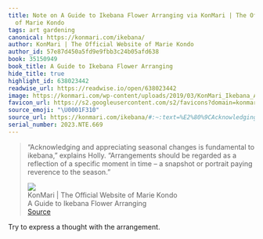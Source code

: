 ```yaml
---
title: Note on A Guide to Ikebana Flower Arranging via KonMari | The Official Website
  of Marie Kondo
tags: art gardening
canonical: https://konmari.com/ikebana/
author: KonMari | The Official Website of Marie Kondo
author_id: 57e87d450a5fd9e9fbb3c24b05afd638
book: 35150949
book_title: A Guide to Ikebana Flower Arranging
hide_title: true
highlight_id: 638023442
readwise_url: https://readwise.io/open/638023442
image: https://konmari.com/wp-content/uploads/2019/03/KonMari_Ikebana_Arrangement_Landscape-1200x800.jpg
favicon_url: https://s2.googleusercontent.com/s2/favicons?domain=konmari.com
source_emoji: "\U0001F310"
source_url: https://konmari.com/ikebana/#:~:text=%E2%80%9CAcknowledging%20and%20appreciating,to%20the%20season.%E2%80%9D
serial_number: 2023.NTE.669
---
```

> “Acknowledging and appreciating seasonal changes is fundamental to ikebana,” explains Holly. “Arrangements should be regarded as a reflection of a specific moment in time – a snapshot or portrait paying reverence to the season.”
> <div class="quoteback-footer"><div class="quoteback-avatar"><img class="mini-favicon" src="https://s2.googleusercontent.com/s2/favicons?domain=konmari.com"></div><div class="quoteback-metadata"><div class="metadata-inner"><span style="display:none">FROM:</span><div aria-label="KonMari | The Official Website of Marie Kondo" class="quoteback-author"> KonMari | The Official Website of Marie Kondo</div><div aria-label="A Guide to Ikebana Flower Arranging" class="quoteback-title"> A Guide to Ikebana Flower Arranging</div></div></div><div class="quoteback-backlink"><a target="_blank" aria-label="go to the full text of this quotation" rel="noopener" href="https://konmari.com/ikebana/#:~:text=%E2%80%9CAcknowledging%20and%20appreciating,to%20the%20season.%E2%80%9D" class="quoteback-arrow"> Source</a></div></div>

Try to express a thought with the arrangement.